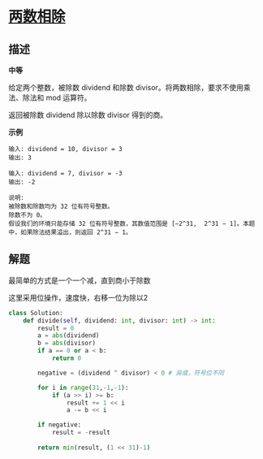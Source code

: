 # [两数相除](https://leetcode-cn.com/problems/divide-two-integers/)

## 描述  

**中等**  

给定两个整数，被除数 dividend 和除数 divisor。将两数相除，要求不使用乘法、除法和 mod 运算符。

返回被除数 dividend 除以除数 divisor 得到的商。

**示例**

    输入: dividend = 10, divisor = 3
    输出: 3
    
    输入: dividend = 7, divisor = -3
    输出: -2
    
    说明:
    被除数和除数均为 32 位有符号整数。
    除数不为 0。
    假设我们的环境只能存储 32 位有符号整数，其数值范围是 [−2^31,  2^31 − 1]。本题中，如果除法结果溢出，则返回 2^31 − 1。


## 解题  
最简单的方式是一个一个减，直到商小于除数  

这里采用位操作，速度快，右移一位为除以2  

```python
class Solution:
    def divide(self, dividend: int, divisor: int) -> int:
        result = 0
        a = abs(dividend)
        b = abs(divisor)
        if a == 0 or a < b:
            return 0

        negative = (dividend ^ divisor) < 0 # 异或，符号位不同

        for i in range(31,-1,-1):
            if (a >> i) >= b:
                result += 1 << i
                a -= b << i

        if negative:
            result = -result
        
        return min(result, (1 << 31)-1)

```